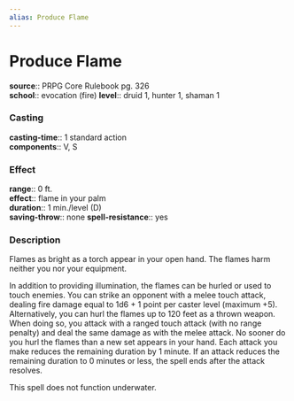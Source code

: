 ```yaml
---
alias: Produce Flame
---
```


# Produce Flame 

**source**:: PRPG Core Rulebook pg. 326  
**school**:: evocation (fire)
**level**:: druid 1, hunter 1, shaman 1

### Casting 

**casting-time**:: 1 standard action  
**components**:: V, S

### Effect 

**range**:: 0 ft.  
**effect**:: flame in your palm  
**duration**:: 1 min./level (D)  
**saving-throw**:: none
**spell-resistance**:: yes

### Description 

Flames as bright as a torch appear in your open hand. The flames harm neither you nor your equipment.  
  
In addition to providing illumination, the flames can be hurled or used to touch enemies. You can strike an opponent with a melee touch attack, dealing fire damage equal to 1d6 + 1 point per caster level (maximum +5). Alternatively, you can hurl the flames up to 120 feet as a thrown weapon. When doing so, you attack with a ranged touch attack (with no range penalty) and deal the same damage as with the melee attack. No sooner do you hurl the flames than a new set appears in your hand. Each attack you make reduces the remaining duration by 1 minute. If an attack reduces the remaining duration to 0 minutes or less, the spell ends after the attack resolves.  
  
This spell does not function underwater.

